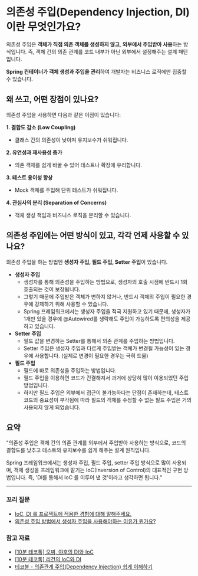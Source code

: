 # 의존성 주입(Dependency Injection, DI)이란 무엇인가요?
의존성 주입은 **객체가 직접 의존 객체를 생성하지 않고**, **외부에서 주입받아 사용**하는 방식입니다.
즉, 객체 간의 의존 관계를 코드 내부가 아닌 외부에서 설정해주는 설계 패턴입니다. 

**Spring 컨테이너가 객체 생성과 주입을 관리**하여 개발자는 비즈니스 로직에만 집중할 수 있습니다.

## 왜 쓰고, 어떤 장점이 있나요?
의존성 주입을 사용하면 다음과 같은 이점이 있습니다:

**1. 결합도 감소 (Low Coupling)**

  - 클래스 간의 의존성이 낮아져 유지보수가 쉬워집니다.

**2. 유연성과 재사용성 증가**

  - 의존 객체를 쉽게 바꿀 수 있어 테스트나 확장에 유리합니다.

**3. 테스트 용이성 향상**

  - Mock 객체를 주입해 단위 테스트가 쉬워집니다.

**4. 관심사의 분리 (Separation of Concerns)**

  - 객체 생성 책임과 비즈니스 로직을 분리할 수 있습니다.

## 의존성 주입에는 어떤 방식이 있고, 각각 언제 사용할 수 있나요?
의존성 주입을 하는 방법엔 **생성자 주입, 필드 주입, Setter 주입**이 있습니다.
- **생성자 주입**
    - 생성자를 통해 의존성을 주입하는 방법으로, 생성자의 호출 시점에 반드시 1회 호출되는 것이 보장됩니다.
    - 그렇기 때문에 주입받은 객체가 변하지 않거나, 반드시 객체의 주입이 필요한 경우에 강제하기 위해 사용할 수 있습니다.
    - Spring 프레임워크에서는 생성자 주입을 적극 지원하고 있기 때문에, 생성자가 1개만 있을 경우에 @Autowired를 생략해도 주입이 가능하도록 편의성을 제공하고 있습니다.
- **Setter 주입**
    - 필드 값을 변경하는 Setter를 통해서 의존 관계를 주입하는 방법입니다.
    - Setter 주입은 생성자 주입과 다르게 주입받는 객체가 변경될 가능성이 있는 경우에 사용합니다. (실제로 변경이 필요한 경우는 극히 드묾)
- **필드 주입**
    - 필드에 바로 의존성을 주입하는 방법입니다.
    - 필드 주입을 이용하면 코드가 간결해져서 과거에 상당히 많이 이용되었던 주입 방법입니다.
    - 하지만 필드 주입은 외부에서 접근이 불가능하다는 단점이 존재하는데, 테스트 코드의 중요성이 부각됨에 따라 필드의 객체를 수정할 수 없는 필드 주입은 거의 사용되지 않게 되었습니다.


## 요약
"의존성 주입은 객체 간의 의존 관계를 외부에서 주입받아 사용하는 방식으로, 코드의 결합도를 낮추고 테스트와 유지보수를 쉽게 해주는 설계 원칙입니다. 

Spring 프레임워크에서는 생성자 주입, 필드 주입, setter 주입 방식으로 많이 사용되며, 
객체 생성을 프레임워크에 맡기는 IoC(Inversion of Control)의 대표적인 구현 방법입니다. 즉, 'DI를 통해서 IoC 를 이루어 낸 것'이라고 생각하면 됩니다."

---
### 꼬리 질문
- [IoC, DI 를 프로젝트에 적용한 경험에 대해 말해주세요.](#)
- [의존성 주입 방법에서 생성자 주입을 사용해야하는 이유가 뭔가요?](#)
### 참고 자료
- [[10분 테코톡] 오찌, 야호의 DI와 IoC](https://www.youtube.com/watch?feature=shared&v=8lp_nHicYd4)
- [[10분 테코톡] 리건의 IoC와 DI](https://www.youtube.com/watch?v=BO7QFUnVdjc)
- [테코블 - 의존관계 주입(Dependency Injection) 쉽게 이해하기](https://tecoble.techcourse.co.kr/post/2021-04-27-dependency-injection/)
